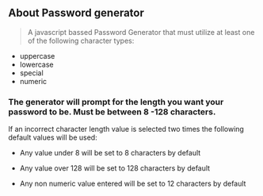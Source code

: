 ## About Password generator

>  A javascript bassed Password Generator that must utilize at least one of the following character types:

   - uppercase
   - lowercase
   - special
   - numeric 

### The generator will prompt for the length you want your password to be. Must be between 8 -128 characters.

If an incorrect character length value is selected two times the following default values will be used:

- Any value under 8 will be set to 8 characters by default

- Any value over 128 will be set to 128 characters by default

- Any non numeric value entered will be set to 12 characters by default


